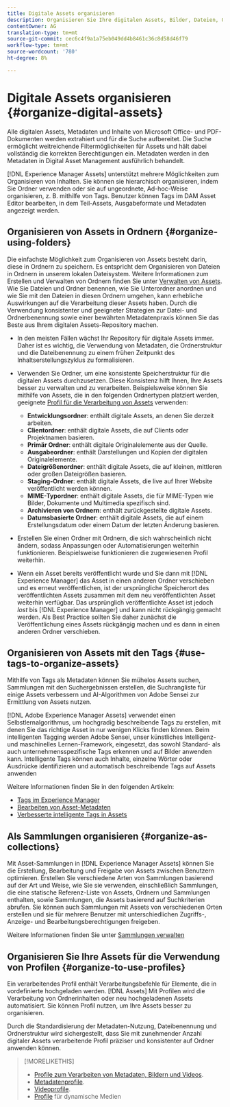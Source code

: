 ```yaml
---
title: Digitale Assets organisieren
description: Organisieren Sie Ihre digitalen Assets, Bilder, Dateien, Ordner usw. mit Experience Manager.
contentOwner: AG
translation-type: tm+mt
source-git-commit: cec6c4f9a1a75eb049dd4b8461c36c8d58d46f79
workflow-type: tm+mt
source-wordcount: '780'
ht-degree: 8%

---
```



# Digitale Assets organisieren {#organize-digital-assets}

Alle digitalen Assets, Metadaten und Inhalte von Microsoft Office- und PDF-Dokumenten werden extrahiert und für die Suche aufbereitet. Die Suche ermöglicht weitreichende Filtermöglichkeiten für Assets und hält dabei vollständig die korrekten Berechtigungen ein. Metadaten werden in den Metadaten in Digital Asset Management ausführlich behandelt.

[!DNL Experience Manager Assets] unterstützt mehrere Möglichkeiten zum Organisieren von Inhalten. Sie können sie hierarchisch organisieren, indem Sie Ordner verwenden oder sie auf ungeordnete, Ad-hoc-Weise organisieren, z. B. mithilfe von Tags. Benutzer können Tags im DAM Asset Editor bearbeiten, in dem Teil-Assets, Ausgabeformate und Metadaten angezeigt werden.

## Organisieren von Assets in Ordnern {#organize-using-folders}

Die einfachste Möglichkeit zum Organisieren von Assets besteht darin, diese in Ordnern zu speichern. Es entspricht dem Organisieren von Dateien in Ordnern in unserem lokalen Dateisystem. Weitere Informationen zum Erstellen und Verwalten von Ordnern finden Sie unter [Verwalten von Assets](manage-assets.md). Wie Sie Dateien und Ordner benennen, wie Sie Unterordner anordnen und wie Sie mit den Dateien in diesen Ordnern umgehen, kann erhebliche Auswirkungen auf die Verarbeitung dieser Assets haben. Durch die Verwendung konsistenter und geeigneter Strategien zur Datei- und Ordnerbenennung sowie einer bewährten Metadatenpraxis können Sie das Beste aus Ihrem digitalen Assets-Repository machen.

* In den meisten Fällen wächst Ihr Repository für digitale Assets immer. Daher ist es wichtig, die Verwendung von Metadaten, die Ordnerstruktur und die Dateibenennung zu einem frühen Zeitpunkt des Inhaltserstellungszyklus zu formalisieren.
* Verwenden Sie Ordner, um eine konsistente Speicherstruktur für die digitalen Assets durchzusetzen. Diese Konsistenz hilft Ihnen, Ihre Assets besser zu verwalten und zu verarbeiten. Beispielsweise können Sie mithilfe von Assets, die in den folgenden Ordnertypen platziert werden, geeignete [Profil für die Verarbeitung von Assets](processing-profiles.md) verwenden:

   * **Entwicklungsordner**: enthält digitale Assets, an denen Sie derzeit arbeiten.
   * **Clientordner**: enthält digitale Assets, die auf Clients oder Projektnamen basieren.
   * **Primär Ordner**: enthält digitale Originalelemente aus der Quelle.
   * **Ausgabeordner**: enthält Darstellungen und Kopien der digitalen Originalelemente.
   * **Dateigrößenordner**: enthält digitale Assets, die auf kleinen, mittleren oder großen Dateigrößen basieren.
   * **Staging-Ordner**: enthält digitale Assets, die live auf Ihrer Website veröffentlicht werden können.
   * **MIME-Typordner**: enthält digitale Assets, die für MIME-Typen wie Bilder, Dokumente und Multimedia spezifisch sind.
   * **Archivieren von Ordnern**: enthält zurückgestellte digitale Assets.
   * **Datumsbasierte Ordner**: enthält digitale Assets, die auf einem Erstellungsdatum oder einem Datum der letzten Änderung basieren.

* Erstellen Sie einen Ordner mit Ordnern, die sich wahrscheinlich nicht ändern, sodass Anpassungen oder Automatisierungen weiterhin funktionieren. Beispielsweise funktionieren die zugewiesenen Profil weiterhin.
* Wenn ein Asset bereits veröffentlicht wurde und Sie dann mit [!DNL Experience Manager] das Asset in einen anderen Ordner verschieben und es erneut veröffentlichen, ist der ursprüngliche Speicherort des veröffentlichten Assets zusammen mit dem neu veröffentlichten Asset weiterhin verfügbar. Das ursprünglich veröffentlichte Asset ist jedoch *lost* bis [!DNL Experience Manager] und kann nicht rückgängig gemacht werden. Als Best Practice sollten Sie daher zunächst die Veröffentlichung eines Assets rückgängig machen und es dann in einen anderen Ordner verschieben.

## Organisieren von Assets mit den Tags {#use-tags-to-organize-assets}

Mithilfe von Tags als Metadaten können Sie mühelos Assets suchen, Sammlungen mit den Suchergebnissen erstellen, die Suchrangliste für einige Assets verbessern und AI-Algorithmen von Adobe Sensei zur Ermittlung von Assets nutzen.

[!DNL Adobe Experience Manager Assets] verwendet einen Selbstlernalgorithmus, um hochgradig beschreibende Tags zu erstellen, mit denen Sie das richtige Asset in nur wenigen Klicks finden können. Beim intelligenten Tagging werden Adobe Sensei, unser künstliches Intelligenz- und maschinelles Lernen-Framework, eingesetzt, das sowohl Standard- als auch unternehmensspezifische Tags erkennen und auf Bilder anwenden kann. Intelligente Tags können auch Inhalte, einzelne Wörter oder Ausdrücke identifizieren und automatisch beschreibende Tags auf Assets anwenden

Weitere Informationen finden Sie in den folgenden Artikeln:

* [Tags im Experience Manager](/help/sites-authoring/tags.md)
* [Bearbeiten von Asset-Metadaten](metadata.md)
* [Verbesserte intelligente Tags in Assets](enhanced-smart-tags.md)

## Als Sammlungen organisieren {#organize-as-collections}

Mit Asset-Sammlungen in [!DNL Experience Manager Assets] können Sie die Erstellung, Bearbeitung und Freigabe von Assets zwischen Benutzern optimieren. Erstellen Sie verschiedene Arten von Sammlungen basierend auf der Art und Weise, wie Sie sie verwenden, einschließlich Sammlungen, die eine statische Referenz-Liste von Assets, Ordnern und Sammlungen enthalten, sowie Sammlungen, die Assets basierend auf Suchkriterien abrufen.  Sie können auch Sammlungen mit Assets von verschiedenen Orten erstellen und sie für mehrere Benutzer mit unterschiedlichen Zugriffs-, Anzeige- und Bearbeitungsberechtigungen freigeben.

Weitere Informationen finden Sie unter [Sammlungen verwalten](manage-collections.md)

<!-- TBD items: add screenshots where applicable
Any hints/recommendations of when to use what method of organizing? Some examples of how organizing helps towards a better taxonomy and improved content velocity.
Add back links to blog posts by marketing?
-->

## Organisieren Sie Ihre Assets für die Verwendung von Profilen {#organize-to-use-profiles}

Ein verarbeitendes Profil enthält Verarbeitungsbefehle für Elemente, die in vordefinierte  hochgeladen werden. [!DNL Assets] Mit Profilen wird die Verarbeitung von Ordnerinhalten oder neu hochgeladenen Assets automatisiert. Sie können Profil nutzen, um Ihre Assets besser zu organisieren.

Durch die Standardisierung der Metadaten-Nutzung, Dateibenennung und Ordnerstruktur wird sichergestellt, dass Sie mit zunehmender Anzahl digitaler Assets verarbeitende Profil präziser und konsistenter auf Ordner anwenden können.

>[!MORELIKETHIS]
>
>* [Profile zum Verarbeiten von Metadaten, Bildern und Videos](processing-profiles.md).
>* [Metadatenprofile](/help/assets/metadata-config.md#metadata-profiles).
>* [Videoprofile](video-profiles.md).
>* [Profile](image-profiles.md) für dynamische Medien

